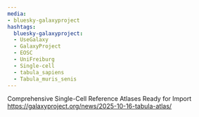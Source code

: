 ```yaml
---
media:
- bluesky-galaxyproject
hashtags:
  bluesky-galaxyproject:
  - UseGalaxy
  - GalaxyProject
  - EOSC
  - UniFreiburg
  - Single-cell
  - tabula_sapiens
  - Tabula_muris_senis
---
```

Comprehensive Single-Cell Reference Atlases Ready for Import
https://galaxyproject.org/news/2025-10-16-tabula-atlas/